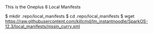 This is the Oneplus 8 Local Manifests

$ mkdir .repo/local_manifests
$ cd .repo/local_manifests
$ wget https://raw.githubusercontent.com/killcmd/lm_instantnoodle/SparkOS-12.3/local_manifests/nissin_curry.xml
